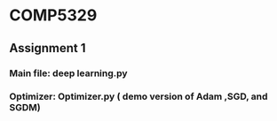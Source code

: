 # COMP5329
## Assignment 1
### Main file: deep learning.py
### Optimizer: Optimizer.py ( demo version of Adam ,SGD, and SGDM)
